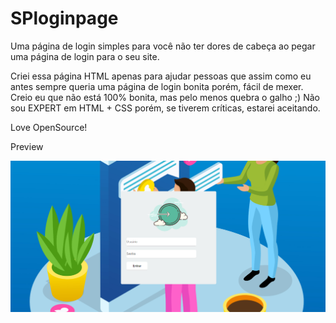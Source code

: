 # SPloginpage
Uma página de login simples para você não ter dores de cabeça ao pegar uma página de login para o seu site.

Criei essa página HTML apenas para ajudar pessoas que assim como eu antes sempre queria uma página de login bonita porém, fácil de mexer.
Creio eu que não está 100% bonita, mas pelo menos quebra o galho ;) 
Não sou EXPERT em HTML + CSS porém, se tiverem críticas, estarei aceitando.

Love OpenSource!

Preview

![](https://raw.githubusercontent.com/realisacnovaes/SPloginpage/master/page.png)
